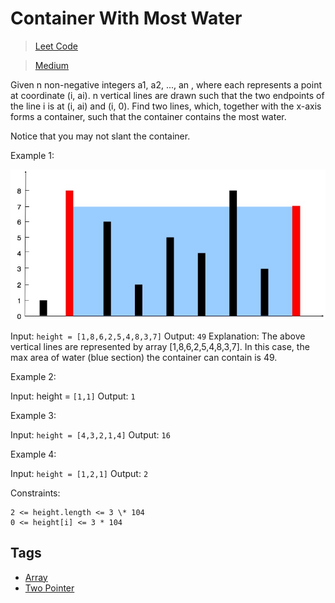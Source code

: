 # Container With Most Water

> [Leet Code](https://leetcode.com/problems/container-with-most-water/)

> [Medium](../.difficulty/Medium.md)

Given n non-negative integers a1, a2, ..., an , where each represents a point at coordinate (i, ai). n vertical lines are drawn such that the two endpoints of the line i is at (i, ai) and (i, 0). Find two lines, which, together with the x-axis forms a container, such that the container contains the most water.

Notice that you may not slant the container.

Example 1:

![Example Image](./images/example.jpg)

Input: `height = [1,8,6,2,5,4,8,3,7]`
Output: `49`
Explanation: The above vertical lines are represented by array [1,8,6,2,5,4,8,3,7]. In this case, the max area of water (blue section) the container can contain is 49.

Example 2:

Input: height = `[1,1]`
Output: `1`

Example 3:

Input: `height = [4,3,2,1,4]`
Output: `16`

Example 4:

Input: `height = [1,2,1]`
Output: `2`

Constraints:

```
2 <= height.length <= 3 \* 104
0 <= height[i] <= 3 * 104
```

## Tags

- [Array](../.tags/Array.md)
- [Two Pointer](../.tags/TwoPointer.md)
